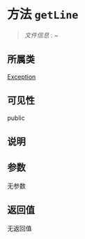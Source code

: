 # 方法 `getLine`

> *文件信息* : ~

## 所属类 

[Exception](../Exception.md)

## 可见性

 public 

## 说明



## 参数


无参数


## 返回值

无返回值
